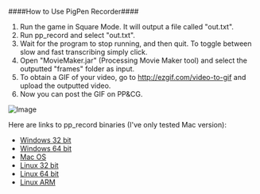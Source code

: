 ####How to Use PigPen Recorder####

 1. Run the game in Square Mode. It will output a file called "out.txt".
 2. Run pp_record and select "out.txt".
 3. Wait for the program to stop running, and then quit. To toggle between slow and fast transcribing simply click.
 4. Open "MovieMaker.jar" (Processing Movie Maker tool) and select the outputted "frames" folder as input.
 5. To obtain a GIF of your video, go to http://ezgif.com/video-to-gif and upload the outputted video.
 6. Now you can post the GIF on PP&CG.
 
![Image](http://i.imgur.com/sEmJeqP.gif) 
 

Here are links to pp_record binaries (I've only tested Mac version):
 - [Windows 32 bit](https://www.dropbox.com/s/xhi89crkl5lide5/application.windows32.zip?dl=0)
 - [Windows 64 bit](https://www.dropbox.com/s/wp5pizsmii5wywg/application.windows64.zip?dl=0)
 - [Mac OS](https://www.dropbox.com/s/0g5dcxpuonn937q/application.macosx.zip?dl=0)
 - [Linux 32 bit](https://www.dropbox.com/s/sr79lzdszf6x3u4/application.linux32.zip?dl=0)
 - [Linux 64 bit](https://www.dropbox.com/s/cr1nfc1s8yvgnd1/application.linux64.zip?dl=0)
 - [Linux ARM](https://www.dropbox.com/s/4c8lmwsegpnvn6h/application.linux-armv6hf.zip?dl=0)

